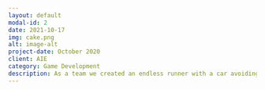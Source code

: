 ```yaml
---
layout: default
modal-id: 2
date: 2021-10-17
img: cake.png
alt: image-alt
project-date: October 2020
client: AIE
category: Game Development
description: As a team we created an endless runner with a car avoiding obstacles while attempting to deliver tea to hungry customers. the cannon will shoot a physical tea bag to the customers, not using a particle effect or animation
---
```

